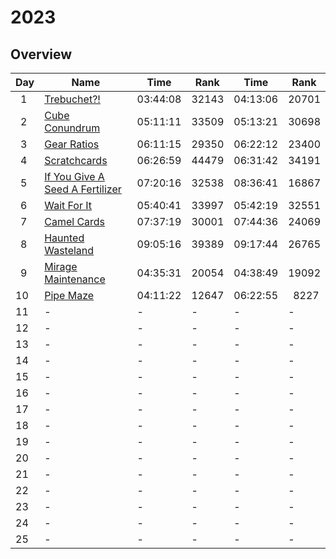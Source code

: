 # 2023

## Overview

| Day     | Name                                                                   | Time     | Rank  | Time     | Rank       |
| ------- | ---------------------------------------------------------------------- | -------- | ----- | -------- | ---------- |
| &ensp;1 | [Trebuchet?!](https://adventofcode.com/2023/day/1)                     | 03:44:08 | 32143 | 04:13:06 | 20701      |
| &ensp;2 | [Cube Conundrum](https://adventofcode.com/2023/day/2)                  | 05:11:11 | 33509 | 05:13:21 | 30698      |
| &ensp;3 | [Gear Ratios](https://adventofcode.com/2023/day/3)                     | 06:11:15 | 29350 | 06:22:12 | 23400      |
| &ensp;4 | [Scratchcards](https://adventofcode.com/2023/day/4)                    | 06:26:59 | 44479 | 06:31:42 | 34191      |
| &ensp;5 | [If You Give A Seed A Fertilizer](https://adventofcode.com/2023/day/5) | 07:20:16 | 32538 | 08:36:41 | 16867      |
| &ensp;6 | [Wait For It](https://adventofcode.com/2023/day/6)                     | 05:40:41 | 33997 | 05:42:19 | 32551      |
| &ensp;7 | [Camel Cards](https://adventofcode.com/2023/day/7)                     | 07:37:19 | 30001 | 07:44:36 | 24069      |
| &ensp;8 | [Haunted Wasteland](https://adventofcode.com/2023/day/8)               | 09:05:16 | 39389 | 09:17:44 | 26765      |
| &ensp;9 | [Mirage Maintenance](https://adventofcode.com/2023/day/9)              | 04:35:31 | 20054 | 04:38:49 | 19092      |
| 10      | [Pipe Maze](https://adventofcode.com/2023/day/10)                      | 04:11:22 | 12647 | 06:22:55 | &ensp;8227 |
| 11      | -                                                                      | -        | -     | -        | -          |
| 12      | -                                                                      | -        | -     | -        | -          |
| 13      | -                                                                      | -        | -     | -        | -          |
| 14      | -                                                                      | -        | -     | -        | -          |
| 15      | -                                                                      | -        | -     | -        | -          |
| 16      | -                                                                      | -        | -     | -        | -          |
| 17      | -                                                                      | -        | -     | -        | -          |
| 18      | -                                                                      | -        | -     | -        | -          |
| 19      | -                                                                      | -        | -     | -        | -          |
| 20      | -                                                                      | -        | -     | -        | -          |
| 21      | -                                                                      | -        | -     | -        | -          |
| 22      | -                                                                      | -        | -     | -        | -          |
| 23      | -                                                                      | -        | -     | -        | -          |
| 24      | -                                                                      | -        | -     | -        | -          |
| 25      | -                                                                      | -        | -     | -        | -          |
